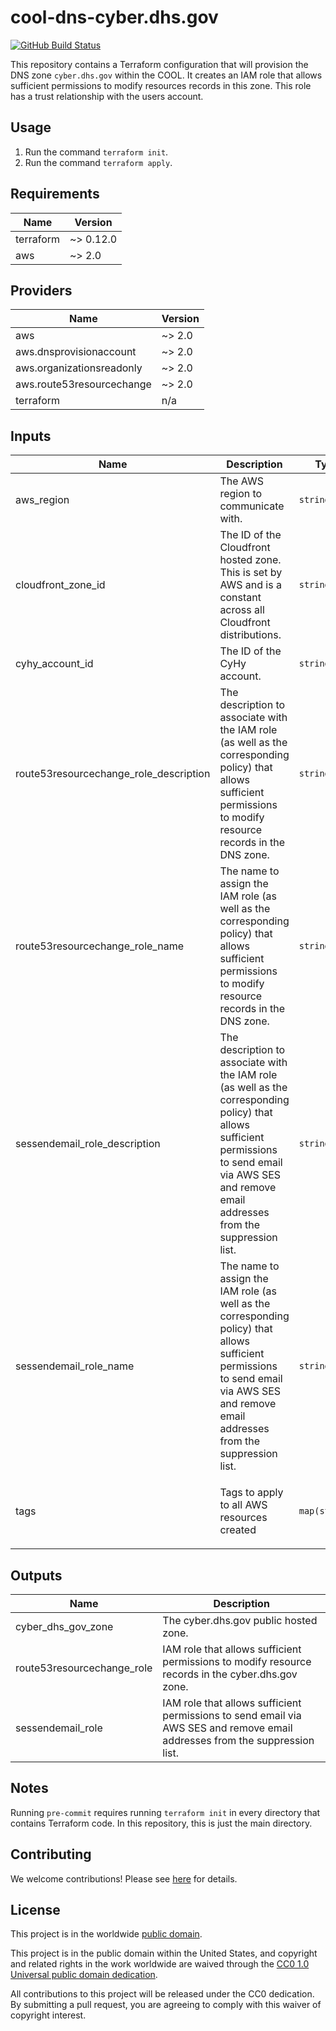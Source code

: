 # cool-dns-cyber.dhs.gov #

[![GitHub Build Status](https://github.com/cisagov/cool-dns-cyber.dhs.gov/workflows/build/badge.svg)](https://github.com/cisagov/cool-dns-cyber.dhs.gov/actions)

This repository contains a Terraform configuration that will provision
the DNS zone `cyber.dhs.gov` within the COOL.  It creates an IAM role
that allows sufficient permissions to modify resources records in this
zone.  This role has a trust relationship with the users account.

## Usage ##

1. Run the command `terraform init`.
1. Run the command `terraform apply`.

## Requirements ##

| Name | Version |
|------|---------|
| terraform | ~> 0.12.0 |
| aws | ~> 2.0 |

## Providers ##

| Name | Version |
|------|---------|
| aws | ~> 2.0 |
| aws.dnsprovisionaccount | ~> 2.0 |
| aws.organizationsreadonly | ~> 2.0 |
| aws.route53resourcechange | ~> 2.0 |
| terraform | n/a |

## Inputs ##

| Name | Description | Type | Default | Required |
|------|-------------|------|---------|:--------:|
| aws_region | The AWS region to communicate with. | `string` | `us-east-1` | no |
| cloudfront_zone_id | The ID of the Cloudfront hosted zone. This is set by AWS and is a constant across all Cloudfront distributions. | `string` | `Z2FDTNDATAQYW2` | no |
| cyhy_account_id | The ID of the CyHy account. | `string` | n/a | yes |
| route53resourcechange_role_description | The description to associate with the IAM role (as well as the corresponding policy) that allows sufficient permissions to modify resource records in the DNS zone. | `string` | `Allows sufficient permissions to modify resource records in the DNS zone.` | no |
| route53resourcechange_role_name | The name to assign the IAM role (as well as the corresponding policy) that allows sufficient permissions to modify resource records in the DNS zone. | `string` | `Route53ResourceChange-cyber.dhs.gov` | no |
| sessendemail_role_description | The description to associate with the IAM role (as well as the corresponding policy) that allows sufficient permissions to send email via AWS SES and remove email addresses from the suppression list. | `string` | `Allows sufficient permissions to send email via AWS SES and remove email addresses from the suppression list.` | no |
| sessendemail_role_name | The name to assign the IAM role (as well as the corresponding policy) that allows sufficient permissions to send email via AWS SES and remove email addresses from the suppression list. | `string` | `SesSendEmail-cyber.dhs.gov` | no |
| tags | Tags to apply to all AWS resources created | `map(string)` | `{"Application": "COOL - DNS - cyber.dhs.gov", "Team": "VM Fusion - Development", "Workspace": "production"}` | no |

## Outputs ##

| Name | Description |
|------|-------------|
| cyber_dhs_gov_zone | The cyber.dhs.gov public hosted zone. |
| route53resourcechange_role | IAM role that allows sufficient permissions to modify resource records in the cyber.dhs.gov zone. |
| sessendemail_role | IAM role that allows sufficient permissions to send email via AWS SES and remove email addresses from the suppression list. |

## Notes ##

Running `pre-commit` requires running `terraform init` in every
directory that contains Terraform code. In this repository, this is
just the main directory.

## Contributing ##

We welcome contributions!  Please see [here](CONTRIBUTING.md) for
details.

## License ##

This project is in the worldwide [public domain](LICENSE).

This project is in the public domain within the United States, and
copyright and related rights in the work worldwide are waived through
the [CC0 1.0 Universal public domain
dedication](https://creativecommons.org/publicdomain/zero/1.0/).

All contributions to this project will be released under the CC0
dedication. By submitting a pull request, you are agreeing to comply
with this waiver of copyright interest.
